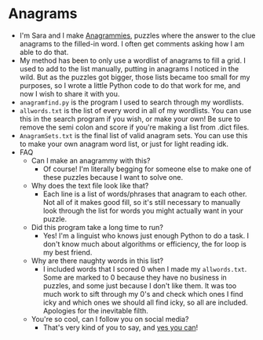 # Anagrams

- I'm Sara and I make [Anagrammies](https://crosshare.org/crosswords/fuVFczCkWWtVXoJdBpRw), puzzles where the answer to the clue anagrams to the filled-in word. I often get comments asking how I am able to do that.
- My method has been to only use a wordlist of anagrams to fill a grid. I used to add to the list manually, putting in anagrams I noticed in the wild. But as the puzzles got bigger, those lists became too small for my purposes, so I wrote a little Python code to do that work for me, and now I wish to share it with you.
- `anagramfind.py` is the program I used to search through my wordlists.
- `allwords.txt` is the list of every word in all of my wordlists. You can use this in the search program if you wish, or make your own! Be sure to remove the semi colon and score if you're making a list from .dict files.
- `AnagramSets.txt` is the final list of valid anagram sets. You can use this to make your own anagram word list, or just for light reading idk.
- FAQ
  * Can I make an anagrammy with this?
    - Of course! I'm literally begging for someone else to make one of these puzzles because I want to solve one.
  * Why does the text file look like that?
    - Each line is a list of words/phrases that anagram to each other. Not all of it makes good fill, so it's still necessary to manually look through the list for words you might actually want in your puzzle.
  * Did this program take a long time to run? 
    - Yes! I'm a linguist who knows just enough Python to do a task. I don't know much about algorithms or efficiency, the for loop is my best friend.
  * Why are there naughty words in this list?
    - I included words that I scored 0 when I made my `allwords.txt`. Some are marked to 0 because they have no business in puzzles, and some just because I don't like them. It was too much work to sift through my 0's and check which ones I find icky and which ones we should all find icky, so all are included. Apologies for the inevitable filth. 
  * You're so cool, can I follow you on social media?
    - That's very kind of you to say, and [yes you can](https://twitter.com/cantorlope_puz)!
